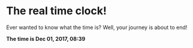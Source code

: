 # The real time clock!

Ever wanted to know what the time is? Well, your journey is about to end!

**The time is Dec 01, 2017, 08:39**